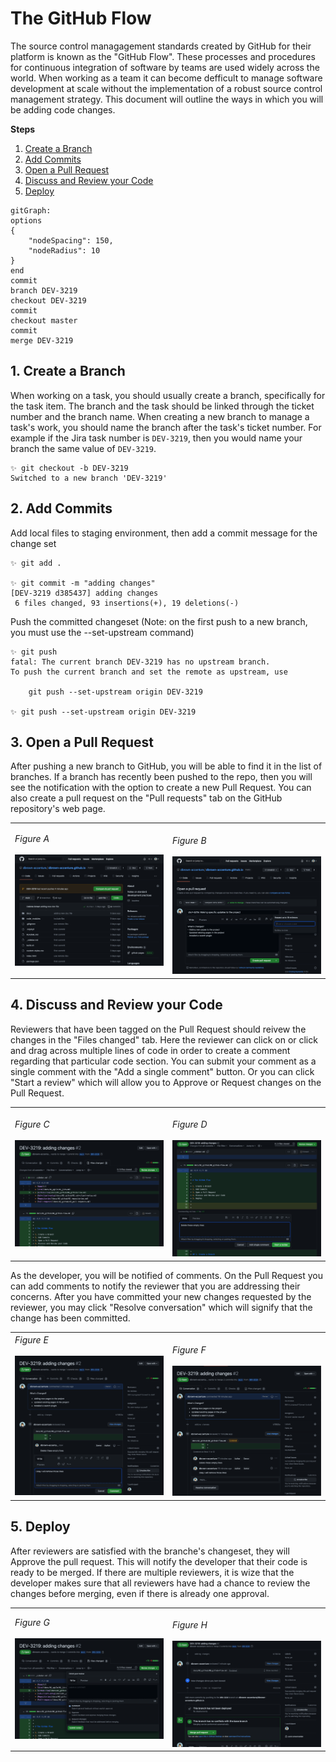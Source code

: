 

# The GitHub Flow
The source control managagement standards created by GitHub for their platform is known as the "GitHub Flow". These processes and procedures for continuous integration of software by teams are used widely across the world. When working as a team it can become defficult to manage software development at scale without the implementation of a robust source control management strategy. This document will outline the ways in which you will be adding code changes.

**Steps**
1. [Create a Branch](#_1-create-a-branch)
2. [Add Commits](#_2-add-commits)
3. [Open a Pull Request](#_3-open-a-pull-request)
4. [Discuss and Review your Code](#_4-discuss-and-review-your-code)
5. [Deploy](#_5-deploy)

```mermaid
gitGraph:
options
{
    "nodeSpacing": 150,
    "nodeRadius": 10
}
end
commit
branch DEV-3219
checkout DEV-3219
commit
checkout master
commit
merge DEV-3219
```


## 1. Create a Branch

When working on a task, you should usually create a branch, specifically for the task item. The branch and the task should be linked through the ticket number and the branch name. When creating a new branch to manage a task's work, you should name the branch after the task's ticket number. For example if the Jira task number is `DEV-3219`, then you would name your branch the same value of  `DEV-3219`.

```
✨ git checkout -b DEV-3219    
Switched to a new branch 'DEV-3219'
```

## 2. Add Commits

Add local files to staging environment, then add a commit message for the change set
```
✨ git add .

✨ git commit -m "adding changes"
[DEV-3219 d385437] adding changes
 6 files changed, 93 insertions(+), 19 deletions(-)
```


Push the committed changeset (Note: on the first push to a new branch, you must use the --set-upstream command)
```
✨ git push
fatal: The current branch DEV-3219 has no upstream branch.
To push the current branch and set the remote as upstream, use

    git push --set-upstream origin DEV-3219

✨ git push --set-upstream origin DEV-3219
```

## 3. Open a Pull Request

After pushing a new branch to GitHub, you will be able to find it in the list of branches. If a branch has recently been pushed to the repo, then you will see the notification with the option to create a new Pull Request. You can also create a pull request on the "Pull requests" tab on the GitHub repository's web page.

<table>
    <tr>
        <td>
            <i>Figure A</i>
            <br /><br />
            <img src="images/repo-recent-push.png" width="100%%" height="auto" />
        </td>
        <td>    
            <br />        
            <i>Figure B</i>
            <br /><br />
            <img src="images/create-pr.png" width="100%" height="auto" />
        </td>
    </tr>
</table>


## 4. Discuss and Review your Code

Reviewers that have been tagged on the Pull Request should reivew the changes in the "Files changed" tab. Here the reviewer can click on or click and drag across multiple lines of code in order to create a comment regarding that particular code section. You can submit your comment as a single comment with the "Add a single comment" button. Or you can click "Start a review" which will allow you to Approve or Request changes on the Pull Request.

<table>
    <tr>
        <td>
            <i>Figure C</i>
            <br /><br />
            <img src="images/review-changes.png" width="100%%" height="auto" />
        </td>
        <td>    
            <br />        
            <i>Figure D</i>
            <br /><br />
            <img src="images/add-code-comment.png" width="100%" height="auto" />
        </td>
    </tr>
</table>

As the developer, you will be notified of comments. On the Pull Request you can add comments to notify the reviewer that you are addressing their concerns. After you have committed your new changes requested by the reviewer, you may click "Resolve conversation" which will signify that the change has been committed.

<table>
    <tr>
        <td>
            <i>Figure E</i>
            <br /><br />
            <img src="images/comment-back.png" width="100%%" height="auto" />
        </td>
        <td>    
            <br />        
            <i>Figure F</i>
            <br /><br />
            <img src="images/resolve-conversation.png" width="100%" height="auto" />
        </td>
    </tr>
</table>



## 5. Deploy

After reviewers are satisfied with the branche's changeset, they will Approve the pull request. This will notify the developer that their code is ready to be merged. If there are multiple reviewers, it is wize that the developer makes sure that all reviewers have had a chance to review the changes before merging, even if there is already one approval.


<table>
    <tr>
        <td>
            <i>Figure G</i>
            <br /><br />
            <img src="images/add-review.png" width="100%%" height="auto" />
        </td>
        <td>    
            <br />        
            <i>Figure H</i>
            <br /><br />
            <img src="images/merge-pull-request.png" width="100%" height="auto" />
        </td>
    </tr>
</table>


